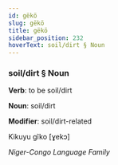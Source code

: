 ```yaml
---
id: gëkö
slug: gëkö
title: gëkö
sidebar_position: 232
hoverText: soil/dirt § Noun
---
```


### soil/dirt § Noun

**Verb**: to be soil/dirt

**Noun**: soil/dirt

**Modifier**: soil/dirt-related

Kikuyu gĩko [ɣekɔ]

*Niger-Congo Language Family*